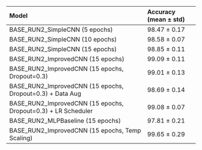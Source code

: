 | Model                                                         | Accuracy (mean ± std)   |
|:--------------------------------------------------------------|:------------------------|
| BASE_RUN2_SimpleCNN (5 epochs)                                | 98.47 ± 0.17            |
| BASE_RUN2_SimpleCNN (10 epochs)                               | 98.58 ± 0.07            |
| BASE_RUN2_SimpleCNN (15 epochs)                               | 98.85 ± 0.11            |
| BASE_RUN2_ImprovedCNN (15 epochs)                             | 99.09 ± 0.11            |
| BASE_RUN2_ImprovedCNN (15 epochs, Dropout=0.3)                | 99.01 ± 0.13            |
| BASE_RUN2_ImprovedCNN (15 epochs, Dropout=0.3) + Data Aug     | 98.69 ± 0.14            |
| BASE_RUN2_ImprovedCNN (15 epochs, Dropout=0.3) + LR Scheduler | 99.08 ± 0.07            |
| BASE_RUN2_MLPBaseline (15 epochs)                             | 97.81 ± 0.21            |
| BASE_RUN2_ImprovedCNN (15 epochs, Temp Scaling)               | 99.65 ± 0.29            |